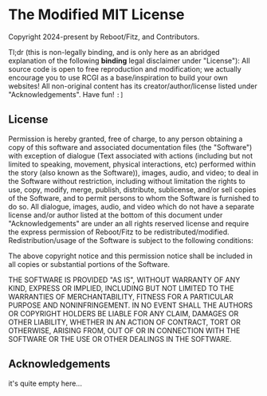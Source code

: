# The Modified MIT License

Copyright 2024-present by Reboot/Fitz, and Contributors.

Tl;dr (this is non-legally binding, and is only here as an abridged explanation of the following **binding** legal disclaimer under "License"): All source code is open to free reproduction and modification; we actually encourage you to use RCGI as a base/inspiration to build your own websites! All non-original content has its creator/author/license listed under "Acknowledgements". Have fun! `:]`

## License

Permission is hereby granted, free of charge, to any person obtaining a copy of this software and associated documentation files (the "Software") with exception of dialogue (Text associated with actions (including but not limited to speaking, movement, physical interactions, etc) performed within the story (also known as the Software)), images, audio, and video; to deal in the Software without restriction, including without limitation the rights to use, copy, modify, merge, publish, distribute, sublicense, and/or sell copies of the Software, and to permit persons to whom the Software is furnished to do so. All dialogue, images, audio, and video which do not have a separate license and/or author listed at the bottom of this document under "Acknowledgements" are under an all rights reserved license and require the express permission of Reboot/Fitz to be redistributed/modified. Redistribution/usage of the Software is subject to the following conditions:

The above copyright notice and this permission notice shall be included in all copies or substantial portions of the Software.

THE SOFTWARE IS PROVIDED "AS IS", WITHOUT WARRANTY OF ANY KIND, EXPRESS OR IMPLIED, INCLUDING BUT NOT LIMITED TO THE WARRANTIES OF MERCHANTABILITY, FITNESS FOR A PARTICULAR PURPOSE AND NONINFRINGEMENT. IN NO EVENT SHALL THE AUTHORS OR COPYRIGHT HOLDERS BE LIABLE FOR ANY CLAIM, DAMAGES OR OTHER LIABILITY, WHETHER IN AN ACTION OF CONTRACT, TORT OR OTHERWISE, ARISING FROM, OUT OF OR IN CONNECTION WITH THE SOFTWARE OR THE USE OR OTHER DEALINGS IN THE SOFTWARE.

## Acknowledgements

it's quite empty here...
